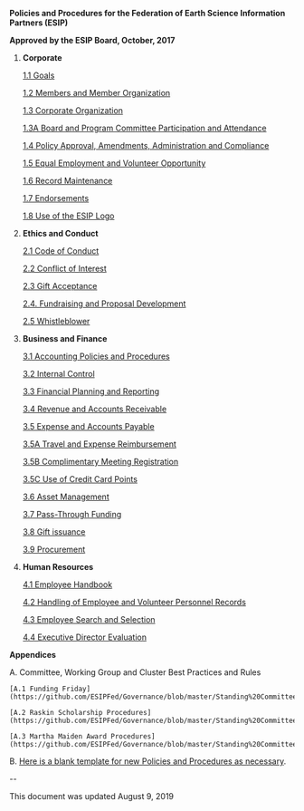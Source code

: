 **Policies and Procedures for the Federation of Earth Science
Information Partners (ESIP)**

**Approved by the ESIP Board, October, 2017**

1.  **Corporate**

    [1.1  Goals](https://github.com/ESIPFed/Governance/blob/master/ESIP%20Policies%20and%20Procedures/1.0%20Corporate/ESIP%20P%26P%201.1%20Goals.md)

    [1.2  Members and Member Organization](https://github.com/ESIPFed/Governance/blob/master/ESIP%20Policies%20and%20Procedures/1.0%20Corporate/ESIP%20P%26P%201.2%20Members%20and%20Member%20Organizations.md)

    [1.3  Corporate Organization](https://github.com/ESIPFed/Governance/blob/master/ESIP%20Policies%20and%20Procedures/1.0%20Corporate/ESIP%20P%26P%201.3%20Corporate%20Organization.md)

    [1.3A Board and Program Committee Participation and Attendance](https://github.com/ESIPFed/Governance/blob/master/ESIP%20Policies%20and%20Procedures/1.0%20Corporate/ESIP%20P%26P%201.3A%20Board%20and%20Program%20Committee%20%20Participation%20and%20Attendance.md)
    
    [1.4  Policy Approval, Amendments, Administration and Compliance](https://github.com/ESIPFed/Governance/blob/master/ESIP%20Policies%20and%20Procedures/1.0%20Corporate/ESIP%20P%26P%201.4%20Policy%20Approval%2C%20Amendments%2C%20Administration%20and%20Compliance.md)
  
    [1.5  Equal Employment and Volunteer Opportunity](https://github.com/ESIPFed/Governance/blob/master/ESIP%20Policies%20and%20Procedures/1.0%20Corporate/ESIP%20P%26P%201.5%20Equal%20Opportunity.md)

    [1.6  Record Maintenance](https://github.com/ESIPFed/Governance/blob/master/ESIP%20Policies%20and%20Procedures/1.0%20Corporate/ESIP%20P%26P%201.6%20Record%20Maintenance%20Policy.md)

    [1.7  Endorsements](https://github.com/ESIPFed/Governance/blob/master/ESIP%20Policies%20and%20Procedures/1.0%20Corporate/ESIP%20P%26P%201.7%20Endorsements.md)

    [1.8  Use of the ESIP Logo](https://github.com/ESIPFed/Governance/blob/master/ESIP%20Policies%20and%20Procedures/1.0%20Corporate/ESIP%20P%26P%201.8%20Use%20of%20the%20ESIP%20Logo.md)

2.  **Ethics and Conduct**

    [2.1  Code of Conduct](https://github.com/ESIPFed/Governance/blob/master/ESIP%20Policies%20and%20Procedures/2.0%20Ethics%20and%20Conduct/ESIP%20P%26P%202.1%20Code%20of%20Conduct.md)
   
    [2.2  Conflict of Interest](https://github.com/ESIPFed/Governance/blob/master/ESIP%20Policies%20and%20Procedures/2.0%20Ethics%20and%20Conduct/ESIP%20P%26P%202.2%20Conflict%20Of%20Interest.md)

    [2.3  Gift Acceptance](https://github.com/ESIPFed/Governance/blob/master/ESIP%20Policies%20and%20Procedures/2.0%20Ethics%20and%20Conduct/ESIP%20P%26P%202.3%20Gift%20Acceptance%20Policy.md)

     [2.4. Fundraising and Proposal Development](https://github.com/ESIPFed/Governance/blob/master/ESIP%20Policies%20and%20Procedures/2.0%20Ethics%20and%20Conduct/ESIP%20P%26P%202.4%20Fundraising%20and%20Proposal%20Development%20Policy.md)

     [2.5 Whistleblower](https://github.com/ESIPFed/Governance/blob/master/ESIP%20Policies%20and%20Procedures/2.0%20Ethics%20and%20Conduct/ESIP%20P%26P%202.5%20Whistleblower%20Policy.md)
     
3.  **Business and Finance**

    [3.1 Accounting Policies and Procedures](https://github.com/ESIPFed/Governance/blob/master/ESIP%20Policies%20and%20Procedures/3.0%20Business%20and%20Finance/ESIP%20P%26P%203.1%20Accounting%20Policies%20and%20Procedures.md)

    [3.2 Internal Control](https://github.com/ESIPFed/Governance/blob/master/ESIP%20Policies%20and%20Procedures/3.0%20Business%20and%20Finance/ESIP%20P%26P%203.2%20Internal%20Control%20Policies%20and%20Procedures.md)

    [3.3 Financial Planning and Reporting](https://github.com/ESIPFed/Governance/blob/master/ESIP%20Policies%20and%20Procedures/3.0%20Business%20and%20Finance/ESIP%20P%26P%203.3%20Financial%20Planning%20and%20Reporting%20Policies.md)

    [3.4 Revenue and Accounts Receivable](https://github.com/ESIPFed/Governance/blob/master/ESIP%20Policies%20and%20Procedures/3.0%20Business%20and%20Finance/ESIP%20P%26P%203.4%20Revenue%20and%20Accounts%20Receivables%20Policies.md)

    [3.5 Expense and Accounts Payable](https://github.com/ESIPFed/Governance/blob/master/ESIP%20Policies%20and%20Procedures/3.0%20Business%20and%20Finance/ESIP%20P%26P%203.5%20Expenses%20and%20Accounts%20Payable%20Policies.md)

    [3.5A Travel and Expense Reimbursement](https://github.com/ESIPFed/Governance/blob/master/ESIP%20Policies%20and%20Procedures/3.0%20Business%20and%20Finance/ESIP%20P%26P%203.5A%20Travel%20and%20Expense%20Reimbursement%20Policy.md)
    
    [3.5B Complimentary Meeting Registration](https://github.com/ESIPFed/Governance/blob/master/ESIP%20Policies%20and%20Procedures/3.0%20Business%20and%20Finance/ESIP%20P&P%203.5B%20Complimentary%20Registration%20Fee%20Policy.md)
    
    [3.5C Use of Credit Card Points](https://github.com/ESIPFed/Governance/blob/master/ESIP%20Policies%20and%20Procedures/3.0%20Business%20and%20Finance/ESIP%20P%26P%203.5C%20Use%20of%20Credit%20Card%20Points.md)
 
    [3.6 Asset Management](https://github.com/ESIPFed/Governance/blob/master/ESIP%20Policies%20and%20Procedures/3.0%20Business%20and%20Finance/ESIP%20P%26P%203.6%20Asset%20Management%20Policies.md)

    [3.7 Pass-Through Funding](https://github.com/ESIPFed/Governance/blob/master/ESIP%20Policies%20and%20Procedures/3.0%20Business%20and%20Finance/ESIP%20P%26P%203.7%20Pass-Through%20Funding.md)

    [3.8 Gift issuance](https://github.com/ESIPFed/Governance/blob/master/ESIP%20Policies%20and%20Procedures/3.0%20Business%20and%20Finance/ESIP%20P%26P%203.8%20Gift%20Issuance.md)

    [3.9 Procurement](https://github.com/ESIPFed/Governance/blob/master/ESIP%20Policies%20and%20Procedures/3.0%20Business%20and%20Finance/ESIP%20P%26P%203.9%20Procurement%20Policies%20and%20Procedures.md)

4.  **Human Resources**

    [4.1 Employee Handbook](https://github.com/ESIPFed/Governance/blob/master/ESIP%20Policies%20and%20Procedures/4.0%20Human%20Resources/ESIP%20P%26P%204.1%20Employee%20Handbook.md)

    [4.2 Handling of Employee and Volunteer Personnel Records](https://github.com/ESIPFed/Governance/blob/master/ESIP%20Policies%20and%20Procedures/4.0%20Human%20Resources/ESIP%20P%26P%204.2%20Handling%20of%20Employee%20and%20Volunteer%20Records%20Policy.md)

    [4.3 Employee Search and Selection](https://github.com/ESIPFed/Governance/blob/master/ESIP%20Policies%20and%20Procedures/4.0%20Human%20Resources/ESIP%20P%26P%204.3%20Employee%20Search%20and%20Selection%20Policy.md)

    [4.4 Executive Director Evaluation](https://github.com/ESIPFed/Governance/blob/master/ESIP%20Policies%20and%20Procedures/4.0%20Human%20Resources/ESIP%20P%26P%204.4%20Executive%20Director%20Evaluation%20Policy.md)

**Appendices**

A. Committee, Working Group and Cluster Best Practices and Rules

    [A.1 Funding Friday](https://github.com/ESIPFed/Governance/blob/master/Standing%20Committee%20and%20Cluster%20Policies%20and%20Procedures/Funding%20Friday%20Rules.md)
   
    [A.2 Raskin Scholarship Procedures](https://github.com/ESIPFed/Governance/blob/master/Standing%20Committee%20and%20Cluster%20Policies%20and%20Procedures/Raskin%20Scholarship%20Procedure.md)
   
    [A.3 Martha Maiden Award Procedures](https://github.com/ESIPFed/Governance/blob/master/Standing%20Committee%20and%20Cluster%20Policies%20and%20Procedures/Martha%20Maiden%20Award%20Procedures.md)

B.  [Here is a blank template for new Policies and Procedures as
    necessary](https://github.com/ESIPFed/Governance/blob/master/Standing%20Committee%20and%20Cluster%20Policies%20and%20Procedures/Template%20for%20new%20Policies).

--

This document was updated August 9, 2019
